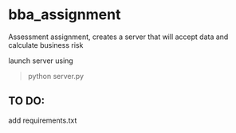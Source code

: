 # bba_assignment

Assessment assignment, creates a server that will accept data and calculate business risk

launch server using 

>python server.py


## TO DO:
add requirements.txt
 
